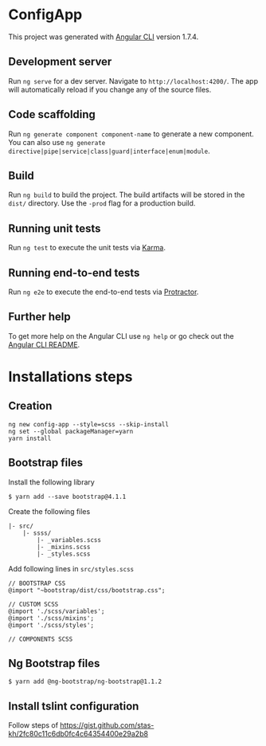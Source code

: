# ConfigApp

This project was generated with [Angular CLI](https://github.com/angular/angular-cli) version 1.7.4.

## Development server

Run `ng serve` for a dev server. Navigate to `http://localhost:4200/`. The app will automatically reload if you change any of the source files.

## Code scaffolding

Run `ng generate component component-name` to generate a new component. You can also use `ng generate directive|pipe|service|class|guard|interface|enum|module`.

## Build

Run `ng build` to build the project. The build artifacts will be stored in the `dist/` directory. Use the `-prod` flag for a production build.

## Running unit tests

Run `ng test` to execute the unit tests via [Karma](https://karma-runner.github.io).

## Running end-to-end tests

Run `ng e2e` to execute the end-to-end tests via [Protractor](http://www.protractortest.org/).

## Further help

To get more help on the Angular CLI use `ng help` or go check out the [Angular CLI README](https://github.com/angular/angular-cli/blob/master/README.md).

# Installations steps

## Creation
```
ng new config-app --style=scss --skip-install
ng set --global packageManager=yarn
yarn install
```

## Bootstrap files
Install the following library
```
$ yarn add --save bootstrap@4.1.1
```

Create the following files
```
|- src/
    |- ssss/
        |- _variables.scss
        |- _mixins.scss
        |- _styles.scss
```
Add following lines in `src/styles.scss`
```
// BOOTSTRAP CSS
@import "~bootstrap/dist/css/bootstrap.css";

// CUSTOM SCSS
@import './scss/variables';
@import './scss/mixins';
@import './scss/styles';

// COMPONENTS SCSS
```
## Ng Bootstrap files
```
$ yarn add @ng-bootstrap/ng-bootstrap@1.1.2
```
## Install tslint configuration
Follow steps of https://gist.github.com/stas-kh/2fc80c11c6db0fc4c64354400e29a2b8
